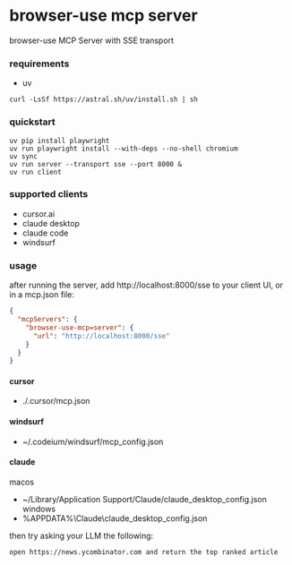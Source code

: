# browser-use mcp server

browser-use MCP Server with SSE transport

### requirements

- uv

```
curl -LsSf https://astral.sh/uv/install.sh | sh
```

### quickstart

```
uv pip install playwright
uv run playwright install --with-deps --no-shell chromium
uv sync
uv run server --transport sse --port 8000 &
uv run client
```

### supported clients

- cursor.ai
- claude desktop
- claude code
- windsurf

### usage

after running the server, add http://localhost:8000/sse to your client UI, or in a mcp.json file:

```json
{
  "mcpServers": {
    "browser-use-mcp=server": {
      "url": "http://localhost:8000/sse"
    }
  }
}
```
#### cursor
- ./.cursor/mcp.json
#### windsurf
- ~/.codeium/windsurf/mcp_config.json
#### claude
macos
- ~/Library/Application Support/Claude/claude_desktop_config.json
windows
- %APPDATA%\Claude\claude_desktop_config.json


then try asking your LLM the following:

```open https://news.ycombinator.com and return the top ranked article```

